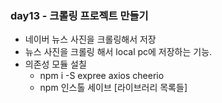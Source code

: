 ### day13 - 크롤링 프로젝트 만들기 
 - 네이버 뉴스 사진을 크롤링해서 저장
 - 뉴스 사진을 크롤링 해서 local pc에 저장하는 기능.
 - 의존성 모듈 설칠
   - npm i -S expree axios cheerio
   - npm 인스톨 세이브 [라이브러리 목록들]


   